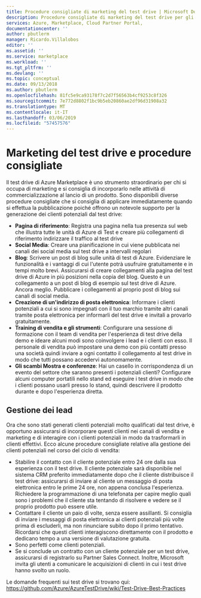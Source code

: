 ```yaml
---
title: Procedure consigliate di marketing del test drive | Microsoft Docs
description: Procedure consigliate di marketing del test drive per gli editori
services: Azure, Marketplace, Cloud Partner Portal,
documentationcenter: ''
author: pbutlerm
manager: Ricardo.Villalobos
editor: ''
ms.assetid: ''
ms.service: marketplace
ms.workload: ''
ms.tgt_pltfrm: ''
ms.devlang: ''
ms.topic: conceptual
ms.date: 09/13/2018
ms.author: pbutlerm
ms.openlocfilehash: 81fc5e9ca93178f7c2d7f56563b4cf9253c8f326
ms.sourcegitcommit: 7e772d8802f1bc9b5eb20860ae2df96d31908a32
ms.translationtype: MT
ms.contentlocale: it-IT
ms.lasthandoff: 03/06/2019
ms.locfileid: "57457576"
---
```

<a name="test-drive-marketing-and-best-practices"></a>Marketing del test drive e procedure consigliate
=======================================

Il test drive di Azure Marketplace è uno strumento straordinario per chi si occupa di marketing e si consiglia di incorporarlo nelle attività di commercializzazione al lancio di un prodotto. Sono disponibili diverse procedure consigliate che si consiglia di applicare immediatamente quando si effettua la pubblicazione poiché offrono un notevole supporto per la generazione dei clienti potenziali dal test drive:

- **Pagina di riferimento**: Registra una pagina nella tua presenza sul web che illustra tutte le unità di Azure di Test e creare più collegamenti di riferimento indirizzare il traffico al test drive
- **Social Media**: Creare una pianificazione in cui viene pubblicata nei canali dei social media sul test drive a intervalli regolari
- **Blog**: Scrivere un post di blog sulle unità di test di Azure. Evidenziare le funzionalità e i vantaggi di cui l'utente potrà usufruire gratuitamente e in tempi molto brevi. Assicurarsi di creare collegamenti alla pagina del test drive di Azure in più posizioni nella copia del blog. Questo è un collegamento a un post di blog di esempio sul test drive di Azure. Ancora meglio. Pubblicare i collegamenti al proprio post di blog sui canali di social media.
- **Creazione di un'indirizzo di posta elettronica**: Informare i clienti potenziali a cui si sono impegnati con il tuo marchio tramite altri canali tramite posta elettronica per informarli del test drive e invitali a provarlo gratuitamente.
- **Training di vendita e gli strumenti**: Configurare una sessione di formazione con il team di vendita per l'esperienza di test drive della demo e ideare alcuni modi sono coinvolgere i lead e i clienti con esso. Il personale di vendita può impostare una demo con più contatti presso una società quindi inviare a ogni contatto il collegamento al test drive in modo che tutti possano accedervi autonomamente.
- **Gli scambi Mostra e conferenze**: Hai un casello in corrispondenza di un evento del settore che saranno presenti i potenziali clienti? Configurare alcuni computer portatili nello stand ed eseguire i test drive in modo che i clienti possano usarli presso lo stand, quindi descrivere il prodotto durante e dopo l'esperienza diretta.

<a name="lead-management"></a>Gestione dei lead
---------------

Ora che sono stati generati clienti potenziali molto qualificati dal test drive, è opportuno assicurarsi di incorporare questi clienti nei canali di vendita e marketing e di interagire con i clienti potenziali in modo da trasformarli in clienti effettivi. Ecco alcune procedure consigliate relative alla gestione dei clienti potenziali nel corso del ciclo di vendita:

- Stabilire il contatto con il cliente potenziale entro 24 ore dalla sua esperienza con il test drive. Il cliente potenziale sarà disponibile nel sistema CRM preferito immediatamente dopo che il cliente distribuisce il test drive: assicurarsi di inviare al cliente un messaggio di posta elettronica entro le prime 24 ore, non appena conclusa l'esperienza. Richiedere la programmazione di una telefonata per capire meglio quali sono i problemi che il cliente sta tentando di risolvere e vedere se il proprio prodotto può essere utile.
- Contattare il cliente un paio di volte, senza essere assillanti. Si consiglia di inviare i messaggi di posta elettronica ai clienti potenziali più volte prima di escluderli, ma non rinunciare subito dopo il primo tentativo. Ricordarsi che questi clienti interagiscono direttamente con il prodotto e dedicano tempo a una versione di valutazione gratuita.
- Sono perfetti come clienti potenziali.
- Se si conclude un contratto con un cliente potenziale per un test drive, assicurarsi di registrarlo su Partner Sales Connect. Inoltre, Microsoft invita gli utenti a comunicare le acquisizioni di clienti in cui i test drive hanno svolto un ruolo.

Le domande frequenti sui test drive si trovano qui: <https://github.com/Azure/AzureTestDrive/wiki/Test-Drive-Best-Practices>
